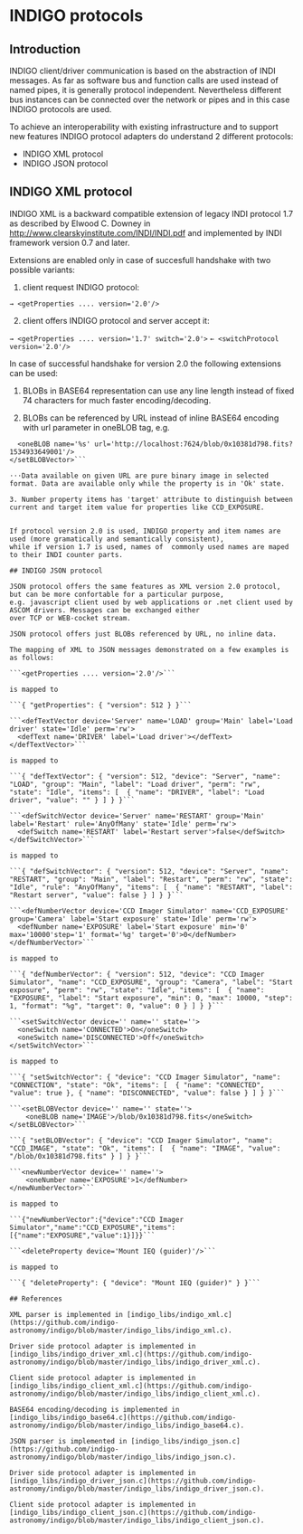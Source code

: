# INDIGO protocols

## Introduction

INDIGO client/driver communication is based on the abstraction of INDI messages. As far as software bus and function calls are used
instead of named pipes, it is generally protocol independent. Nevertheless different bus instances can be connected over the network
or pipes and in this case INDIGO protocols are used.

To achieve an interoperability with existing infrastructure and to support new features INDIGO protocol adapters do understand 2 different
protocols:

* INDIGO XML protocol
* INDIGO JSON protocol

## INDIGO XML protocol

INDIGO XML is a backward compatible extension of legacy INDI protocol 1.7 as described by Elwood C. Downey in
<http://www.clearskyinstitute.com/INDI/INDI.pdf> and implemented by INDI framework version 0.7 and later.

Extensions are enabled only in case of succesfull handshake with two possible variants:

1. client request INDIGO protocol:

```→ <getProperties .... version='2.0'/>```

2. client offers INDIGO protocol and server accept it:

```→ <getProperties .... version='1.7' switch='2.0'>```
```← <switchProtocol version='2.0'/>```

In case of successful handshake for version 2.0 the following extensions can be used:

1. BLOBs in BASE64 representation can use any line length instead of fixed 74 characters for much faster encoding/decoding.

2. BLOBs can be referenced by URL instead of inline BASE64 encoding with url parameter in oneBLOB tag, e.g.

```<setBLOBVector device='CCD Simulator' name='CCD_IMAGE' state='Ok'>
  <oneBLOB name='%s' url='http://localhost:7624/blob/0x10381d798.fits?1534933649001'/>
</setBLOBVector>```

⋅⋅⋅Data available on given URL are pure binary image in selected format. Data are available only while the property is in 'Ok' state.

3. Number property items has 'target' attribute to distinguish between current and target item value for properties like CCD_EXPOSURE.


If protocol version 2.0 is used, INDIGO property and item names are used (more gramatically and semantically consistent),
while if version 1.7 is used, names of  commonly used names are maped to their INDI counter parts. 

## INDIGO JSON protocol 

JSON protocol offers the same features as XML version 2.0 protocol, but can be more confortable for a particular purpose,
e.g. javascript client used by web applications or .net client used by ASCOM drivers. Messages can be exchanged either
over TCP or WEB-cocket stream.

JSON protocol offers just BLOBs referenced by URL, no inline data.

The mapping of XML to JSON messages demonstrated on a few examples is as follows:

```<getProperties .... version='2.0'/>```

is mapped to

```{ "getProperties": { "version": 512 } }```

```<defTextVector device='Server' name='LOAD' group='Main' label='Load driver' state='Idle' perm='rw'>
  <defText name='DRIVER' label='Load driver'></defText>
</defTextVector>```

is mapped to

```{ "defTextVector": { "version": 512, "device": "Server", "name": "LOAD", "group": "Main", "label": "Load driver", "perm": "rw", "state": "Idle", "items": [  { "name": "DRIVER", "label": "Load driver", "value": "" } ] } }```

```<defSwitchVector device='Server' name='RESTART' group='Main' label='Restart' rule='AnyOfMany' state='Idle' perm='rw'>
  <defSwitch name='RESTART' label='Restart server'>false</defSwitch>
</defSwitchVector>```

is mapped to

```{ "defSwitchVector": { "version": 512, "device": "Server", "name": "RESTART", "group": "Main", "label": "Restart", "perm": "rw", "state": "Idle", "rule": "AnyOfMany", "items": [  { "name": "RESTART", "label": "Restart server", "value": false } ] } }```

```<defNumberVector device='CCD Imager Simulator' name='CCD_EXPOSURE' group='Camera' label='Start exposure' state='Idle' perm='rw'>
  <defNumber name='EXPOSURE' label='Start exposure' min='0' max='10000'step='1' format='%g' target='0'>0</defNumber>
</defNumberVector>```

is mapped to

```{ "defNumberVector": { "version": 512, "device": "CCD Imager Simulator", "name": "CCD_EXPOSURE", "group": "Camera", "label": "Start exposure", "perm": "rw", "state": "Idle", "items": [  { "name": "EXPOSURE", "label": "Start exposure", "min": 0, "max": 10000, "step": 1, "format": "%g", "target": 0, "value": 0 } ] } }```

```<setSwitchVector device='' name='' state=''>
  <oneSwitch name='CONNECTED'>On</oneSwitch>
  <oneSwitch name='DISCONNECTED'>Off</oneSwitch>
</setSwitchVector>```

is mapped to

```{ "setSwitchVector": { "device": "CCD Imager Simulator", "name": "CONNECTION", "state": "Ok", "items": [  { "name": "CONNECTED", "value": true }, { "name": "DISCONNECTED", "value": false } ] } }```

```<setBLOBVector device='' name='' state=''>
	<oneBLOB name='IMAGE'>/blob/0x10381d798.fits</oneSwitch>
</setBLOBVector>```

```{ "setBLOBVector": { "device": "CCD Imager Simulator", "name": "CCD_IMAGE", "state": "Ok", "items": [  { "name": "IMAGE", "value": "/blob/0x10381d798.fits" } ] } }```

```<newNumberVector device='' name=''>
	<oneNumber name='EXPOSURE'>1</defNumber>
</newNumberVector>```

is mapped to

```{"newNumberVector":{"device":"CCD Imager Simulator","name":"CCD_EXPOSURE","items":[{"name":"EXPOSURE","value":1}]}}```

```<deleteProperty device='Mount IEQ (guider)'/>```

is mapped to

```{ "deleteProperty": { "device": "Mount IEQ (guider)" } }```

## References

XML parser is implemented in [indigo_libs/indigo_xml.c] (https://github.com/indigo-astronomy/indigo/blob/master/indigo_libs/indigo_xml.c).

Driver side protocol adapter is implemented in [indigo_libs/indigo_driver_xml.c](https://github.com/indigo-astronomy/indigo/blob/master/indigo_libs/indigo_driver_xml.c).

Client side protocol adapter is implemented in [indigo_libs/indigo_client_xml.c](https://github.com/indigo-astronomy/indigo/blob/master/indigo_libs/indigo_client_xml.c).

BASE64 encoding/decoding is implemented in [indigo_libs/indigo_base64.c](https://github.com/indigo-astronomy/indigo/blob/master/indigo_libs/indigo_base64.c).

JSON parser is implemented in [indigo_libs/indigo_json.c](https://github.com/indigo-astronomy/indigo/blob/master/indigo_libs/indigo_json.c).

Driver side protocol adapter is implemented in [indigo_libs/indigo_driver_json.c](https://github.com/indigo-astronomy/indigo/blob/master/indigo_libs/indigo_driver_json.c).

Client side protocol adapter is implemented in [indigo_libs/indigo_client_json.c](https://github.com/indigo-astronomy/indigo/blob/master/indigo_libs/indigo_client_json.c).
